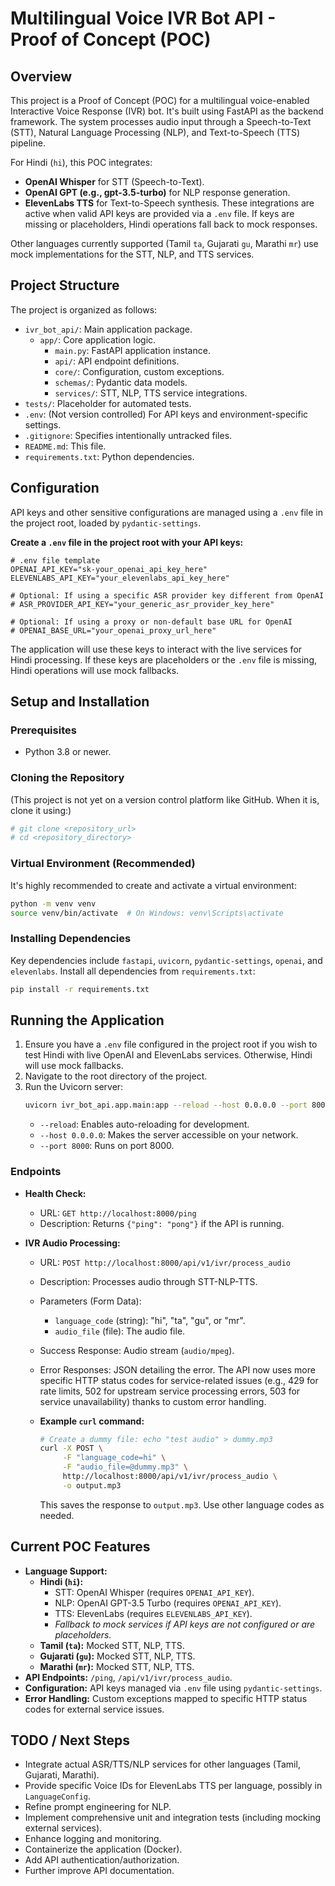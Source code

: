 # Multilingual Voice IVR Bot API - Proof of Concept (POC)

## Overview

This project is a Proof of Concept (POC) for a multilingual voice-enabled Interactive Voice Response (IVR) bot. It's built using FastAPI as the backend framework. The system processes audio input through a Speech-to-Text (STT), Natural Language Processing (NLP), and Text-to-Speech (TTS) pipeline.

For Hindi (`hi`), this POC integrates:
-   **OpenAI Whisper** for STT (Speech-to-Text).
-   **OpenAI GPT (e.g., gpt-3.5-turbo)** for NLP response generation.
-   **ElevenLabs TTS** for Text-to-Speech synthesis.
These integrations are active when valid API keys are provided via a `.env` file. If keys are missing or placeholders, Hindi operations fall back to mock responses.

Other languages currently supported (Tamil `ta`, Gujarati `gu`, Marathi `mr`) use mock implementations for the STT, NLP, and TTS services.

## Project Structure

The project is organized as follows:

-   `ivr_bot_api/`: Main application package.
    -   `app/`: Core application logic.
        -   `main.py`: FastAPI application instance.
        -   `api/`: API endpoint definitions.
        -   `core/`: Configuration, custom exceptions.
        -   `schemas/`: Pydantic data models.
        -   `services/`: STT, NLP, TTS service integrations.
-   `tests/`: Placeholder for automated tests.
-   `.env`: (Not version controlled) For API keys and environment-specific settings.
-   `.gitignore`: Specifies intentionally untracked files.
-   `README.md`: This file.
-   `requirements.txt`: Python dependencies.

## Configuration

API keys and other sensitive configurations are managed using a `.env` file in the project root, loaded by `pydantic-settings`.

**Create a `.env` file in the project root with your API keys:**

```env
# .env file template
OPENAI_API_KEY="sk-your_openai_api_key_here"
ELEVENLABS_API_KEY="your_elevenlabs_api_key_here"

# Optional: If using a specific ASR provider key different from OpenAI
# ASR_PROVIDER_API_KEY="your_generic_asr_provider_key_here"

# Optional: If using a proxy or non-default base URL for OpenAI
# OPENAI_BASE_URL="your_openai_proxy_url_here"
```
The application will use these keys to interact with the live services for Hindi processing. If these keys are placeholders or the `.env` file is missing, Hindi operations will use mock fallbacks.

## Setup and Installation

### Prerequisites

-   Python 3.8 or newer.

### Cloning the Repository

(This project is not yet on a version control platform like GitHub. When it is, clone it using:)
```bash
# git clone <repository_url>
# cd <repository_directory>
```

### Virtual Environment (Recommended)

It's highly recommended to create and activate a virtual environment:

```bash
python -m venv venv
source venv/bin/activate  # On Windows: venv\Scripts\activate
```

### Installing Dependencies

Key dependencies include `fastapi`, `uvicorn`, `pydantic-settings`, `openai`, and `elevenlabs`. Install all dependencies from `requirements.txt`:

```bash
pip install -r requirements.txt
```

## Running the Application

1.  Ensure you have a `.env` file configured in the project root if you wish to test Hindi with live OpenAI and ElevenLabs services. Otherwise, Hindi will use mock fallbacks.
2.  Navigate to the root directory of the project.
3.  Run the Uvicorn server:
    ```bash
    uvicorn ivr_bot_api.app.main:app --reload --host 0.0.0.0 --port 8000
    ```
    -   `--reload`: Enables auto-reloading for development.
    -   `--host 0.0.0.0`: Makes the server accessible on your network.
    -   `--port 8000`: Runs on port 8000.

### Endpoints

-   **Health Check:**
    -   URL: `GET http://localhost:8000/ping`
    -   Description: Returns `{"ping": "pong"}` if the API is running.

-   **IVR Audio Processing:**
    -   URL: `POST http://localhost:8000/api/v1/ivr/process_audio`
    -   Description: Processes audio through STT-NLP-TTS.
    -   Parameters (Form Data):
        -   `language_code` (string): "hi", "ta", "gu", or "mr".
        -   `audio_file` (file): The audio file.
    -   Success Response: Audio stream (`audio/mpeg`).
    -   Error Responses: JSON detailing the error. The API now uses more specific HTTP status codes for service-related issues (e.g., 429 for rate limits, 502 for upstream service processing errors, 503 for service unavailability) thanks to custom error handling.

    -   **Example `curl` command:**
        ```bash
        # Create a dummy file: echo "test audio" > dummy.mp3
        curl -X POST \
             -F "language_code=hi" \
             -F "audio_file=@dummy.mp3" \
             http://localhost:8000/api/v1/ivr/process_audio \
             -o output.mp3
        ```
        This saves the response to `output.mp3`. Use other language codes as needed.

## Current POC Features

-   **Language Support:**
    -   **Hindi (`hi`):**
        -   STT: OpenAI Whisper (requires `OPENAI_API_KEY`).
        -   NLP: OpenAI GPT-3.5 Turbo (requires `OPENAI_API_KEY`).
        -   TTS: ElevenLabs (requires `ELEVENLABS_API_KEY`).
        -   *Fallback to mock services if API keys are not configured or are placeholders.*
    -   **Tamil (`ta`):** Mocked STT, NLP, TTS.
    -   **Gujarati (`gu`):** Mocked STT, NLP, TTS.
    -   **Marathi (`mr`):** Mocked STT, NLP, TTS.
-   **API Endpoints:** `/ping`, `/api/v1/ivr/process_audio`.
-   **Configuration:** API keys managed via `.env` file using `pydantic-settings`.
-   **Error Handling:** Custom exceptions mapped to specific HTTP status codes for external service issues.

## TODO / Next Steps

-   Integrate actual ASR/TTS/NLP services for other languages (Tamil, Gujarati, Marathi).
-   Provide specific Voice IDs for ElevenLabs TTS per language, possibly in `LanguageConfig`.
-   Refine prompt engineering for NLP.
-   Implement comprehensive unit and integration tests (including mocking external services).
-   Enhance logging and monitoring.
-   Containerize the application (Docker).
-   Add API authentication/authorization.
-   Further improve API documentation.
